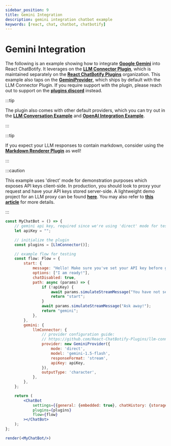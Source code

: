 ```yaml
---
sidebar_position: 9
title: Gemini Integration
description: gemini integration chatbot example
keywords: [react, chat, chatbot, chatbotify]
---
```


# Gemini Integration

The following is an example showing how to integrate [**Google Gemini**](https://ai.google.dev/gemini-api/docs) into React ChatBotify. It leverages on the [**LLM Connector Plugin**](https://www.npmjs.com/package/@rcb-plugins/llm-connector), which is maintained separately on the [**React ChatBotify Plugins**](https://github.com/orgs/React-ChatBotify-Plugins) organization. This example also taps on the [**GeminiProvider**](https://github.com/React-ChatBotify-Plugins/llm-connnector/blob/main/docs/providers/Gemini.md), which ships by default with the LLM Connector Plugin. If you require support with the plugin, please reach out to support on the [**plugins discord**](https://discord.gg/J6pA4v3AMW) instead.

:::tip

The plugin also comes with other default providers, which you can try out in the [**LLM Conversation Example**](/docs/examples/llm_conversation.md) and [**OpenAI Integration Example**](/docs/examples/openai_integration.md).

:::

:::tip

If you expect your LLM responses to contain markdown, consider using the [**Markdown Renderer Plugin**](https://www.npmjs.com/package/@rcb-plugins/markdown-renderer) as well!

:::

:::caution

This example uses 'direct' mode for demonstration purposes which exposes API keys client-side. In production, you should look to proxy your request and have your API keys stored server-side. A lightweight demo project for an LLM proxy can be found [**here**](https://github.com/tjtanjin/llm-proxy). You may also refer to [**this article**](https://tjtanjin.medium.com/how-to-build-and-integrate-a-react-chatbot-with-llms-a-react-chatbotify-guide-part-4-b40cd59fd6e6) for more details.

:::

```jsx live noInline title=MyChatBot.js
const MyChatBot = () => {
	// gemini api key, required since we're using 'direct' mode for testing
	let apiKey = "";

	// initialize the plugin
	const plugins = [LlmConnector()];

	// example flow for testing
	const flow: Flow = {
		start: {
			message: "Hello! Make sure you've set your API key before getting started!",
			options: ["I am ready!"],
			chatDisabled: true,
			path: async (params) => {
				if (!apiKey) {
					await params.simulateStreamMessage("You have not set your API key!");
					return "start";
				}
				await params.simulateStreamMessage("Ask away!");
				return "gemini";
			},
		},
        gemini: {
			llmConnector: {
                // provider configuration guide:
				// https://github.com/React-ChatBotify-Plugins/llm-connnector/blob/main/docs/providers/Gemini.md
				provider: new GeminiProvider({
					mode: 'direct',
					model: 'gemini-1.5-flash',
					responseFormat: 'stream',
					apiKey: apiKey,
				}),
				outputType: 'character',
			},
		},
	};

	return (
		<ChatBot
			settings={{general: {embedded: true}, chatHistory: {storageKey: "example_gemini_integration"}}}
			plugins={plugins}
			flow={flow}
		></ChatBot>
	);
};

render(<MyChatBot/>)
```